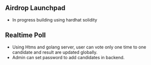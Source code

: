 ## Airdrop Launchpad
- In progress building using hardhat solidity

## Realtime Poll
- Using Htms and golang server, user can vote only one time to one candidate and result are updated globally.
- Admin can set password to add candidates in backend.
